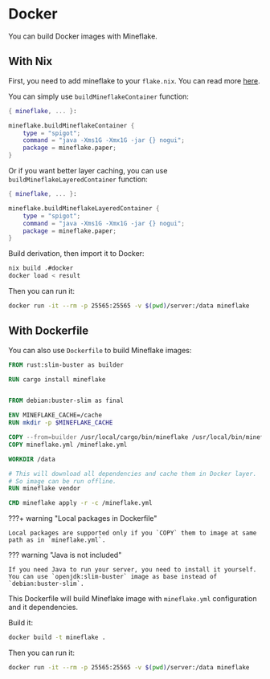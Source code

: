 # Docker

You can build Docker images with Mineflake.

## With Nix

First, you need to add mineflake to your `flake.nix`. You can read more [here](nixos.md).

You can simply use `buildMineflakeContainer` function:

``` nix linenums="1" title="docker.nix"
{ mineflake, ... }:

mineflake.buildMineflakeContainer {
    type = "spigot";
    command = "java -Xms1G -Xmx1G -jar {} nogui";
    package = mineflake.paper;
}
```

Or if you want better layer caching, you can use `buildMineflakeLayeredContainer` function:

``` nix linenums="1" title="docker.nix"
{ mineflake, ... }:

mineflake.buildMineflakeLayeredContainer {
    type = "spigot";
    command = "java -Xms1G -Xmx1G -jar {} nogui";
    package = mineflake.paper;
}
```

Build derivation, then import it to Docker:

``` bash
nix build .#docker
docker load < result
```

Then you can run it:

``` bash
docker run -it --rm -p 25565:25565 -v $(pwd)/server:/data mineflake
```

## With Dockerfile

You can also use `Dockerfile` to build Mineflake images:

``` dockerfile linenums="1" title="Dockerfile"
FROM rust:slim-buster as builder

RUN cargo install mineflake


FROM debian:buster-slim as final

ENV MINEFLAKE_CACHE=/cache
RUN mkdir -p $MINEFLAKE_CACHE

COPY --from=builder /usr/local/cargo/bin/mineflake /usr/local/bin/mineflake
COPY mineflake.yml /mineflake.yml

WORKDIR /data

# This will download all dependencies and cache them in Docker layer.
# So image can be run offline.
RUN mineflake vendor

CMD mineflake apply -r -c /mineflake.yml
```

???+ warning "Local packages in Dockerfile"

    Local packages are supported only if you `COPY` them to image at same path as in `mineflake.yml`.

??? warning "Java is not included"

    If you need Java to run your server, you need to install it yourself. You can use `openjdk:slim-buster` image as base instead of `debian:buster-slim`.

This Dockerfile will build Mineflake image with `mineflake.yml` configuration and it dependencies.

Build it:

``` bash
docker build -t mineflake .
```

Then you can run it:

``` bash
docker run -it --rm -p 25565:25565 -v $(pwd)/server:/data mineflake
```

